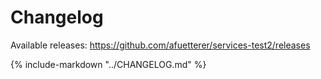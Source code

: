 # Changelog

Available releases: <https://github.com/afuetterer/services-test2/releases>

{% include-markdown "../CHANGELOG.md" %}
